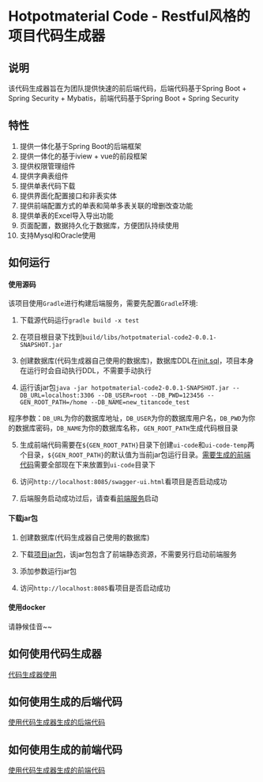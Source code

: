﻿# Hotpotmaterial Code - Restful风格的项目代码生成器

## 说明

该代码生成器旨在为团队提供快速的前后端代码，后端代码基于Spring Boot + Spring Security + Mybatis，前端代码基于Spring Boot + Spring Security

## 特性

1. 提供一体化基于Spring Boot的后端框架
2. 提供一体化的基于iview + vue的前段框架
3. 提供权限管理组件
4. 提供字典表组件
5. 提供单表代码下载
6. 提供界面化配置接口和非表实体 
7. 提供前端配置方式的单表和简单多表关联的增删改查功能
8. 提供单表的Excel导入导出功能
9. 页面配置，数据持久化于数据库，方便团队持续使用
10. 支持Mysql和Oracle使用

## 如何运行

#### 使用源码

该项目使用`Gradle`进行构建后端服务，需要先配置`Gradle`环境:

1. 下载源代码运行`gradle build -x test`

2. 在项目根目录下找到`build/libs/hotpotmaterial-code2-0.0.1-SNAPSHOT.jar`

3. 创建数据库(代码生成器自己使用的数据库)，数据库DDL在[init.sql](./init.sql)，项目本身在运行时会自动执行DDL，不需要手动执行

4. 运行该jar包`java -jar hotpotmaterial-code2-0.0.1-SNAPSHOT.jar --DB_URL=localhost:3306 --DB_USER=root --DB_PWD=123456 --GEN_ROOT_PATH=/home --DB_NAME=new_titancode_test`

程序参数：`DB_URL`为你的数据库地址，`DB_USER`为你的数据库用户名，`DB_PWD`为你的数据库密码，`DB_NAME`为你的数据库名称，`GEN_ROOT_PATH`生成代码根目录

5. 生成前端代码需要在`${GEN_ROOT_PATH}`目录下创建`ui-code`和`ui-code-temp`两个目录，`${GEN_ROOT_PATH}`的默认值为当前jar包运行目录。[需要生成的前端代码](https://github.com/hotpotmaterial/code-vue-ui)需要全部现在下来放置到`ui-code`目录下

6. 访问`http://localhost:8085/swagger-ui.html`看项目是否启动成功

7. 后端服务启动成功过后，请查看[前端服务](https://github.com/hotpotmaterial/code-frontend)启动

#### 下载jar包

1. 创建数据库(代码生成器自己使用的数据库)

2. 下载[项目jar包](https://github.com/hotpotmaterial/code-backend/releases)，该jar包包含了前端静态资源，不需要另行启动前端服务

3. 添加参数运行jar包

4. 访问`http://localhost:8085`看项目是否启动成功

#### 使用docker

请静候佳音~~

## 如何使用代码生成器

[代码生成器使用](./doc/how_to_use.md)

## 如何使用生成的后端代码

[使用代码生成器生成的后端代码](./doc/how_to_use_backend_code.md)

## 如何使用生成的前端代码

[使用代码生成器生成的前端代码](./doc/how_to_use_frontend_code.md)

